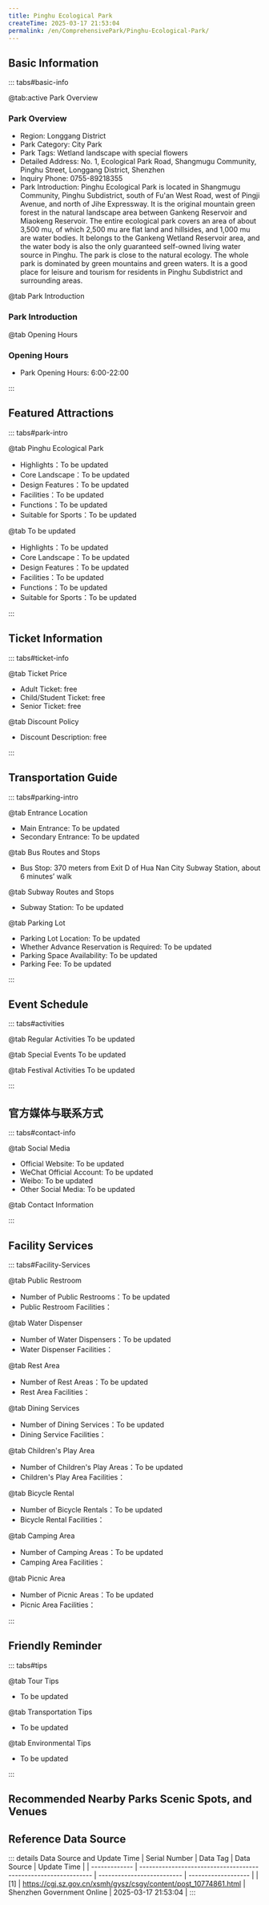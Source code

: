 ```yaml
---
title: Pinghu Ecological Park
createTime: 2025-03-17 21:53:04
permalink: /en/ComprehensivePark/Pinghu-Ecological-Park/
---
```



<script setup>
import ImageSwiper from '/.vuepress/theme/components/ImageSwiper.vue'
// 轮播图数据
const swiperItems = [
    {
                link: 'https://cgj.sz.gov.cn/img/4/4005/4005798/10774861.jpg',
                title: 'Pinghu Ecological Park',
                description: '',
                author: 'Shenzhen Government Online',
                date: '2025/03/17'
                },
  {
                link: 'https://cgj.sz.gov.cn/img/4/4005/4005798/10774861.jpg',
                title: 'Pinghu Ecological Park',
                description: '',
                author: 'Shenzhen Government Online',
                date: '2025/03/17'
                }
]
// 配置项
const swiperConfig = {
  height: 500,
  showInfo: true
}
</script>
<!-- 轮播图组件 -->
<ImageSwiper :items="swiperItems" :config="swiperConfig" />



## Basic Information

::: tabs#basic-info

@tab:active Park Overview
### Park Overview
- Region: Longgang District
- Park Category: City Park
- Park Tags: Wetland landscape with special flowers
- Detailed Address: No. 1, Ecological Park Road, Shangmugu Community, Pinghu Street, Longgang District, Shenzhen
- Inquiry Phone: 0755-89218355
- Park Introduction: Pinghu Ecological Park is located in Shangmugu Community, Pinghu Subdistrict, south of Fu'an West Road, west of Pingji Avenue, and north of Jihe Expressway. It is the original mountain green forest in the natural landscape area between Gankeng Reservoir and Miaokeng Reservoir. The entire ecological park covers an area of about 3,500 mu, of which 2,500 mu are flat land and hillsides, and 1,000 mu are water bodies. It belongs to the Gankeng Wetland Reservoir area, and the water body is also the only guaranteed self-owned living water source in Pinghu. The park is close to the natural ecology. The whole park is dominated by green mountains and green waters. It is a good place for leisure and tourism for residents in Pinghu Subdistrict and surrounding areas.

@tab Park Introduction
### Park Introduction
@tab Opening Hours
### Opening Hours
- Park Opening Hours: 6:00-22:00

:::

## Featured Attractions

::: tabs#park-intro

@tab Pinghu Ecological Park
<ImageCard
image="https://cgj.sz.gov.cn/images/index20230710_1.png"
    title="Pinghu Ecological Park"
    description="The sea of flowers (yellow bellflowers and royal pink bauhinia), Qiuyue Square, viewing pond, Miaokeng and Gankeng reservoirs, reed flower wetland and other special scenic spots. Sea of flowers (yellow bellflowers and royal pink bauhinia). Every spring, from the entrance near the DCC Cultural and Creative Park of the Ecological Park to Qiuyue Square, the mountains of yellow bellflowers are stunningly blooming. Looking around, the yellow bell trees are like wearing a 'golden armor', which is magnificent. The wind bell trees stand in a row, and they look like silk woven with yellow ribbons, which are stunning and strong. The flowers sway and smell fragrant in the spring light. Many citizens came to hear the news and enjoy the spring scenery under the warm sun. In recent years, the Ecological Park has also planted another equally ornamental royal pink bauhinia. The royal pink bauhinia, also known as the white heart flower, has pink or lavender petals, large and colorful flowers and fragrance. It is an excellent ornamental tree species. Royal Bauhinia and Yellow Wind Chimes compete with each other for splendor, sharing the spring colors equally, forming a brilliant and luxurious sea of flowers."
    date=""
    author="Shenzhen Government Online"
/>


- Highlights：To be updated
- Core Landscape：To be updated
- Design Features：To be updated
- Facilities：To be updated
- Functions：To be updated
- Suitable for Sports：To be updated

@tab To be updated
<ImageCard
image="https://cgj.sz.gov.cn/images/index20230710_1.png"
    title="Pinghu Ecological Park"
    description="The sea of flowers (yellow bellflowers and royal pink bauhinia), Qiuyue Square, viewing pond, Miaokeng and Gankeng reservoirs, reed flower wetland and other special scenic spots. Sea of flowers (yellow bellflowers and royal pink bauhinia). Every spring, from the entrance near the DCC Cultural and Creative Park of the Ecological Park to Qiuyue Square, the mountains of yellow bellflowers are stunningly blooming. Looking around, the yellow bell trees are like wearing a 'golden armor', which is magnificent. The wind bell trees stand in a row, and they look like silk woven with yellow ribbons, which are stunning and strong. The flowers sway and smell fragrant in the spring light. Many citizens came to hear the news and enjoy the spring scenery under the warm sun. In recent years, the Ecological Park has also planted another equally ornamental royal pink bauhinia. The royal pink bauhinia, also known as the white heart flower, has pink or lavender petals, large and colorful flowers and fragrance. It is an excellent ornamental tree species. Royal Bauhinia and Yellow Wind Chimes compete with each other for splendor, sharing the spring colors equally, forming a brilliant and luxurious sea of flowers."
    date=""
    author="Shenzhen Government Online"
/>


- Highlights：To be updated
- Core Landscape：To be updated
- Design Features：To be updated
- Facilities：To be updated
- Functions：To be updated
- Suitable for Sports：To be updated

:::

## Ticket Information

::: tabs#ticket-info

@tab Ticket Price
- Adult Ticket: free
- Child/Student Ticket: free
- Senior Ticket: free

@tab Discount Policy
- Discount Description: free

:::

## Transportation Guide

::: tabs#parking-intro

@tab Entrance Location
- Main Entrance: To be updated
- Secondary Entrance: To be updated

@tab Bus Routes and Stops
- Bus Stop: 370 meters from Exit D of Hua Nan City Subway Station, about 6 minutes’ walk

@tab Subway Routes and Stops
- Subway Station: To be updated

@tab Parking Lot
- Parking Lot Location: To be updated
- Whether Advance Reservation is Required: To be updated
- Parking Space Availability: To be updated
- Parking Fee: To be updated

:::

## Event Schedule

::: tabs#activities

@tab Regular Activities
To be updated

@tab Special Events
To be updated

@tab Festival Activities
To be updated

:::

## 官方媒体与联系方式

::: tabs#contact-info

@tab Social Media
- Official Website: To be updated
- WeChat Official Account: To be updated
- Weibo: To be updated
- Other Social Media: To be updated

@tab Contact Information

:::

## Facility Services

::: tabs#Facility-Services

@tab Public Restroom
- Number of Public Restrooms：To be updated
- Public Restroom Facilities：

@tab Water Dispenser
- Number of Water Dispensers：To be updated
- Water Dispenser Facilities：

@tab Rest Area
- Number of Rest Areas：To be updated
- Rest Area Facilities：

@tab Dining Services
- Number of Dining Services：To be updated
- Dining Service Facilities：

@tab Children's Play Area
- Number of Children's Play Areas：To be updated
- Children's Play Area Facilities：

@tab Bicycle Rental
- Number of Bicycle Rentals：To be updated
- Bicycle Rental Facilities：

@tab Camping Area
- Number of Camping Areas：To be updated
- Camping Area Facilities：

@tab Picnic Area
- Number of Picnic Areas：To be updated
- Picnic Area Facilities：

:::

## Friendly Reminder

::: tabs#tips

@tab Tour Tips
- To be updated

@tab Transportation Tips
- To be updated

@tab Environmental Tips
- To be updated

:::

## Recommended Nearby Parks Scenic Spots, and Venues

<CardGrid>
  <ImageCard
        image="https://cgj.sz.gov.cn/img/4/4005/4005799/10774862.png"
        title="Bihaiwan Park"
        description="Bihaiwan Park is located in the north of Xinhu Road, Xixiang, with Haiwan Middle School and Xixiang Sports Center in the east, the Pearl River Estuary in the so"
        href="/en/ComprehensivePark/Bihaiwan Park"
        author="Shenzhen Government Online"
        date="2025/01/02"
      />
      <ImageCard
        image="https://cgj.sz.gov.cn/img/4/4005/4005799/10774862.png"
        title="Bihaiwan Park"
        description="Bihaiwan Park is located in the north of Xinhu Road, Xixiang, with Haiwan Middle School and Xixiang Sports Center in the east, the Pearl River Estuary in the so"
        href="/en/ComprehensivePark/Bihaiwan Park"
        author="Shenzhen Government Online"
        date="2025/01/02"
      />
    </CardGrid>


## Reference Data Source

::: details Data Source and Update Time
| Serial Number | Data Tag                                                        | Data Source                | Update Time         |
| ------------- | --------------------------------------------------------------- | -------------------------- | ------------------- |
| [1]           | https://cgj.sz.gov.cn/xsmh/gysz/csgy/content/post_10774861.html | Shenzhen Government Online | 2025-03-17 21:53:04 |
:::

